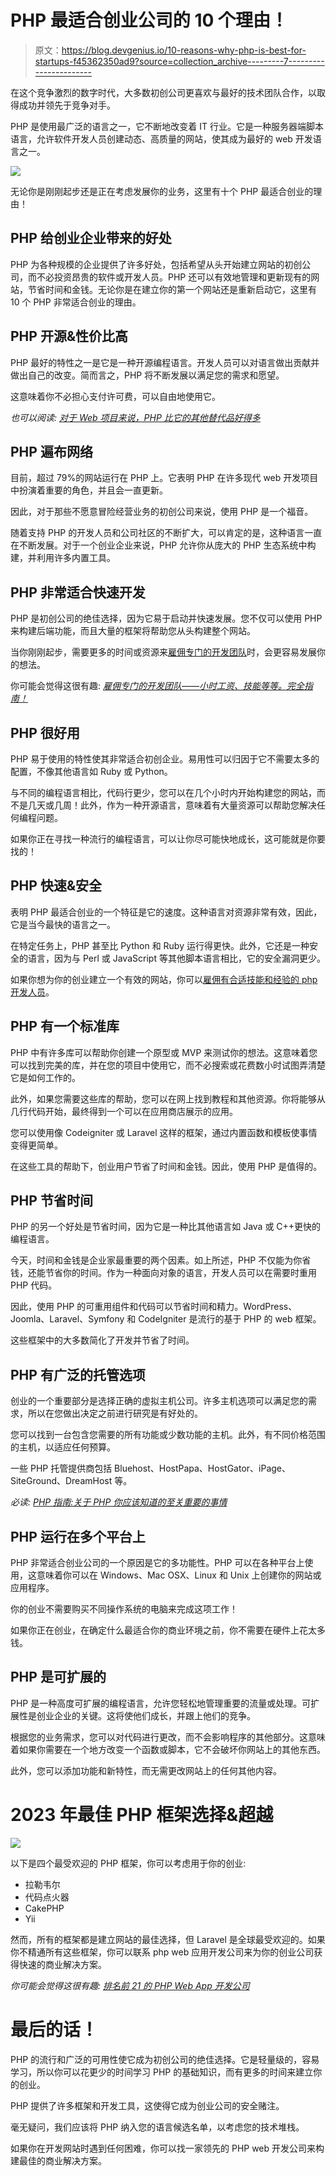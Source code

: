 # PHP 最适合创业公司的 10 个理由！

> 原文：<https://blog.devgenius.io/10-reasons-why-php-is-best-for-startups-f45362350ad9?source=collection_archive---------7----------------------->

在这个竞争激烈的数字时代，大多数初创公司更喜欢与最好的技术团队合作，以取得成功并领先于竞争对手。

PHP 是使用最广泛的语言之一，它不断地改变着 IT 行业。它是一种服务器端脚本语言，允许软件开发人员创建动态、高质量的网站，使其成为最好的 web 开发语言之一。

![](img/e087d7ba73107151be779f59bc8647f8.png)

无论你是刚刚起步还是正在考虑发展你的业务，这里有十个 PHP 最适合创业的理由！

## **PHP 给创业企业带来的好处**

PHP 为各种规模的企业提供了许多好处，包括希望从头开始建立网站的初创公司，而不必投资昂贵的软件或开发人员。PHP 还可以有效地管理和更新现有的网站，节省时间和金钱。无论你是在建立你的第一个网站还是重新启动它，这里有 10 个 PHP 非常适合创业的理由。

## **PHP 开源&性价比高**

PHP 最好的特性之一是它是一种开源编程语言。开发人员可以对语言做出贡献并做出自己的改变。简而言之，PHP 将不断发展以满足您的需求和愿望。

这意味着你不必担心支付许可费，可以自由地使用它。

*也可以阅读:* [*对于 Web 项目来说，PHP 比它的其他替代品好得多*](https://www.valuecoders.com/blog/technology-and-apps/how-is-php-better-than-its-other-alternatives-for-web-projects/)

## **PHP 遍布网络**

目前，超过 79%的网站运行在 PHP 上。它表明 PHP 在许多现代 web 开发项目中扮演着重要的角色，并且会一直更新。

因此，对于那些不愿意冒险经营业务的初创公司来说，使用 PHP 是一个福音。

随着支持 PHP 的开发人员和公司社区的不断扩大，可以肯定的是，这种语言一直在不断发展。对于一个创业企业来说，PHP 允许你从庞大的 PHP 生态系统中构建，并利用许多内置工具。

## **PHP 非常适合快速开发**

PHP 是初创公司的绝佳选择，因为它易于启动并快速发展。您不仅可以使用 PHP 来构建后端功能，而且大量的框架将帮助您从头构建整个网站。

当你刚刚起步，需要更多的时间或资源来[雇佣专门的开发团队](https://www.valuecoders.com/dedicated-development-teams)时，会更容易发展你的想法。

你可能会觉得这很有趣: [*雇佣专门的开发团队——小时工资、技能等等。完全指南！*](https://www.valuecoders.com/blog/technology-and-apps/hire-dedicated-development-team/)

## **PHP 很好用**

PHP 易于使用的特性使其非常适合初创企业。易用性可以归因于它不需要太多的配置，不像其他语言如 Ruby 或 Python。

与不同的编程语言相比，代码行更少，您可以在几个小时内开始构建您的网站，而不是几天或几周！此外，作为一种开源语言，意味着有大量资源可以帮助您解决任何编程问题。

如果你正在寻找一种流行的编程语言，可以让你尽可能快地成长，这可能就是你要找的！

## **PHP 快速&安全**

表明 PHP 最适合创业的一个特征是它的速度。这种语言对资源非常有效，因此，它是当今最快的语言之一。

在特定任务上，PHP 甚至比 Python 和 Ruby 运行得更快。此外，它还是一种安全的语言，因为与 Perl 或 JavaScript 等其他脚本语言相比，它的安全漏洞更少。

如果你想为你的创业建立一个有效的网站，你可以[雇佣有合适技能和经验的 php 开发人员](https://www.valuecoders.com/hire-developers/hire-angularjs-developers)。

## **PHP 有一个标准库**

PHP 中有许多库可以帮助你创建一个原型或 MVP 来测试你的想法。这意味着您可以找到完美的库，并在您的项目中使用它，而不必搜索或花费数小时试图弄清楚它是如何工作的。

此外，如果您需要这些库的帮助，您可以在网上找到教程和其他资源。你将能够从几行代码开始，最终得到一个可以在应用商店展示的应用。

您可以使用像 Codeigniter 或 Laravel 这样的框架，通过内置函数和模板使事情变得更简单。

在这些工具的帮助下，创业用户节省了时间和金钱。因此，使用 PHP 是值得的。

## **PHP 节省时间**

PHP 的另一个好处是节省时间，因为它是一种比其他语言如 Java 或 C++更快的编程语言。

今天，时间和金钱是企业家最重要的两个因素。如上所述，PHP 不仅能为你省钱，还能节省你的时间。作为一种面向对象的语言，开发人员可以在需要时重用 PHP 代码。

因此，使用 PHP 的可重用组件和代码可以节省时间和精力。WordPress、Joomla、Laravel、Symfony 和 CodeIgniter 是流行的基于 PHP 的 web 框架。

这些框架中的大多数简化了开发并节省了时间。

## **PHP 有广泛的托管选项**

创业的一个重要部分是选择正确的虚拟主机公司。许多主机选项可以满足您的需求，所以在您做出决定之前进行研究是有好处的。

您可以找到一台包含您需要的所有功能或少数功能的主机。此外，有不同价格范围的主机，以适应任何预算。

一些 PHP 托管提供商包括 Bluehost、HostPapa、HostGator、iPage、SiteGround、DreamHost 等。

*必读:* [*PHP 指南:关于 PHP 你应该知道的至关重要的事情*](https://www.valuecoders.com/blog/technology-and-apps/php-guide-vital-things-you-should-know-about-php/)

## **PHP 运行在多个平台上**

PHP 非常适合创业公司的一个原因是它的多功能性。PHP 可以在各种平台上使用，这意味着你可以在 Windows、Mac OSX、Linux 和 Unix 上创建你的网站或应用程序。

你的创业不需要购买不同操作系统的电脑来完成这项工作！

如果你正在创业，在确定什么最适合你的商业环境之前，你不需要在硬件上花太多钱。

## **PHP 是可扩展的**

PHP 是一种高度可扩展的编程语言，允许您轻松地管理重要的流量或处理。可扩展性是创业企业的关键。这将使他们成长，并跟上他们的竞争。

根据您的业务需求，您可以对代码进行更改，而不会影响程序的其他部分。这意味着如果你需要在一个地方改变一个函数或脚本，它不会破坏你网站上的其他东西。

此外，您可以添加功能和新特性，而无需更改网站上的任何其他内容。

# **2023 年最佳 PHP 框架选择&超越**

![](img/99cb187d3c4dc84603ec6cf716a0d68f.png)

以下是四个最受欢迎的 PHP 框架，你可以考虑用于你的创业:

*   拉勒韦尔
*   代码点火器
*   CakePHP
*   Yii

然而，所有的框架都是建立网站的最佳选择，但 Laravel 是全球最受欢迎的。如果你不精通所有这些框架，你可以联系 php web 应用开发公司来为你的创业公司获得快速的商业解决方案。

*你可能会觉得这很有趣:* [*排名前 21 的 PHP Web App 开发公司*](https://www.valuecoders.com/blog/outsourcing-and-off-shoring/top-php-web-development-companies/)

# **最后的话！**

PHP 的流行和广泛的可用性使它成为初创公司的绝佳选择。它是轻量级的，容易学习，所以你可以花更少的时间学习 PHP 的基础知识，而有更多的时间来建立你的创业。

PHP 提供了许多框架和开发工具，这使得它成为创业公司的安全赌注。

毫无疑问，我们应该将 PHP 纳入您的语言候选名单，以考虑您的技术堆栈。

如果你在开发网站时遇到任何困难，你可以找一家领先的 PHP web 开发公司来构建最佳的商业解决方案。